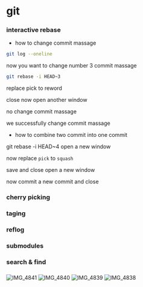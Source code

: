 # git
### interactive rebase 
- how to change commit massage 

```bash
git log --oneline
```
now you want to change number 3 commit massage 

```bash
git rebase -i HEAD~3
```

replace pick to reword

close 
now open another window

no change commit massage 

we successfully change commit massage 



- how to combine two commit into one commit 

git rebase -i HEAD~4
open a new window

now replace `pick` to `squash`

save and close 
open a new window 

now commit a new commit and close 



### cherry picking






### taging




### reflog




### submodules




### search & find




### 
### 



![IMG_4841](https://user-images.githubusercontent.com/58136550/143461142-042e332b-9fd5-48a0-8e76-ee357678ae14.JPG)
![IMG_4840](https://user-images.githubusercontent.com/58136550/143461162-42eff790-cb6d-44a8-b96e-0bbfda0277c5.JPG)
![IMG_4839](https://user-images.githubusercontent.com/58136550/143461174-49373b61-6207-46ca-8072-57d78dc5d197.JPG)
![IMG_4838](https://user-images.githubusercontent.com/58136550/143461182-34c522f2-1a50-4346-be77-73fbd857b6f0.JPG)
